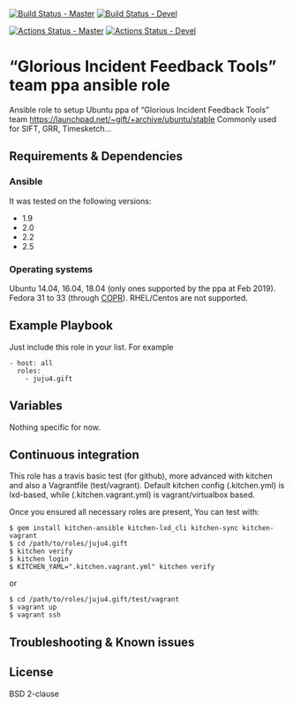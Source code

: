 [![Build Status - Master](https://travis-ci.org/juju4/ansible-gift.svg?branch=master)](https://travis-ci.org/juju4/ansible-gift)
[![Build Status - Devel](https://travis-ci.org/juju4/ansible-gift.svg?branch=devel)](https://travis-ci.org/juju4/ansible-gift/branches)

[![Actions Status - Master](https://github.com/juju4/ansible-gift/workflows/AnsibleCI/badge.svg)](https://github.com/juju4/ansible-gift/actions?query=branch%3Amaster)
[![Actions Status - Devel](https://github.com/juju4/ansible-gift/workflows/AnsibleCI/badge.svg?branch=devel)](https://github.com/juju4/ansible-gift/actions?query=branch%3Adevel)

# “Glorious Incident Feedback Tools” team ppa ansible role

Ansible role to setup Ubuntu ppa of “Glorious Incident Feedback Tools” team
https://launchpad.net/~gift/+archive/ubuntu/stable
Commonly used for SIFT, GRR, Timesketch...

## Requirements & Dependencies

### Ansible
It was tested on the following versions:
 * 1.9
 * 2.0
 * 2.2
 * 2.5

### Operating systems

Ubuntu 14.04, 16.04, 18.04 (only ones supported by the ppa at Feb 2019).
Fedora 31 to 33 (through [COPR](https://github.com/log2timeline/plaso/wiki/Fedora-Core-Packaged-Release)).
RHEL/Centos are not supported.

## Example Playbook

Just include this role in your list.
For example

```
- host: all
  roles:
    - juju4.gift
```

## Variables

Nothing specific for now.

## Continuous integration

This role has a travis basic test (for github), more advanced with kitchen and also a Vagrantfile (test/vagrant).
Default kitchen config (.kitchen.yml) is lxd-based, while (.kitchen.vagrant.yml) is vagrant/virtualbox based.

Once you ensured all necessary roles are present, You can test with:
```
$ gem install kitchen-ansible kitchen-lxd_cli kitchen-sync kitchen-vagrant
$ cd /path/to/roles/juju4.gift
$ kitchen verify
$ kitchen login
$ KITCHEN_YAML=".kitchen.vagrant.yml" kitchen verify
```
or
```
$ cd /path/to/roles/juju4.gift/test/vagrant
$ vagrant up
$ vagrant ssh
```

## Troubleshooting & Known issues


## License

BSD 2-clause

